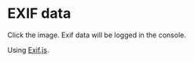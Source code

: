 # EXIF data

Click the image. Exif data will be logged in the console.

Using [Exif.js](https://github.com/exif-js/exif-js).